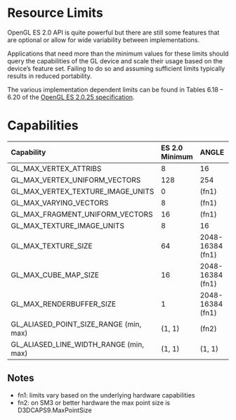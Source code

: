 # Resource Limits

OpenGL ES 2.0 API is quite powerful but there are still some features that are
optional or allow for wide variability between implementations.

Applications that need more than the minimum values for these limits should
query the capabilities of the GL device and scale their usage based on the
device’s feature set. Failing to do so and assuming sufficient limits typically
results in reduced portability.

The various implementation dependent limits can be found in Tables 6.18 – 6.20
of the [OpenGL ES 2.0.25 specification](http://www.khronos.org/registry/gles/specs/2.0/es_full_spec_2.0.25.pdf).

# Capabilities

Capability                                 | ES 2.0 Minimum | ANGLE            | SM2   | SM3      | SM4+
:----------------------------------------- | :------------- | :--------------- | :---- | :------- | :-------
GL\_MAX\_VERTEX\_ATTRIBS                   | 8              | 16               |       |          |
GL\_MAX\_VERTEX\_UNIFORM\_VECTORS          | 128            | 254              |       |          |
GL\_MAX\_VERTEX\_TEXTURE\_IMAGE\_UNITS     | 0              | (fn1)            | 0     | 0        | 4
GL\_MAX\_VARYING\_VECTORS                  | 8              | (fn1)            | 8     | 10       | 10
GL\_MAX\_FRAGMENT\_UNIFORM\_VECTORS        | 16             | (fn1)            | 29    | 221      | 221
GL\_MAX\_TEXTURE\_IMAGE\_UNITS             | 8              | 16               |       |          |
GL\_MAX\_TEXTURE\_SIZE                     | 64             | 2048-16384 (fn1) |       |          |
GL\_MAX\_CUBE\_MAP\_SIZE                   | 16             | 2048-16384 (fn1) |       |          |
GL\_MAX\_RENDERBUFFER\_SIZE                | 1              | 2048-16384 (fn1) |       |          |
GL\_ALIASED\_POINT\_SIZE\_RANGE (min, max) | (1, 1)         | (fn2)            | (1,1) | (1, fn2) | (1, fn2)
GL\_ALIASED\_LINE\_WIDTH\_RANGE (min, max) | (1, 1)         | (1, 1)           |       |          |

## Notes

*   fn1: limits vary based on the underlying hardware capabilities
*   fn2: on SM3 or better hardware the max point size is D3DCAPS9.MaxPointSize
